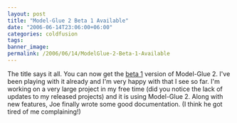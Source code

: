 ```yaml
---
layout: post
title: "Model-Glue 2 Beta 1 Available"
date: "2006-06-14T23:06:00+06:00"
categories: coldfusion 
tags: 
banner_image: 
permalink: /2006/06/14/ModelGlue-2-Beta-1-Available
---
```


The title says it all. You can now get the <a href="http://www.model-glue.com/index.cfm?mode=entry&entry=D5815F2A-3048-55C9-432B8F55F7D81A87">beta 1</a> version of Model-Glue 2. I've been playing with it already and I'm very happy with that I see so far. I'm working on a very large project in my free time (did you notice the lack of updates to my released projects) and it is using Model-Glue 2. Along with new features, Joe finally wrote some good documentation. (I think he got tired of me complaining!)
